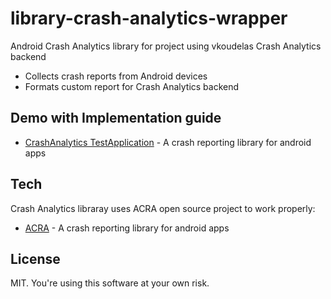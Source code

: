 library-crash-analytics-wrapper
===============================

Android Crash Analytics library for project using vkoudelas Crash Analytics backend

  - Collects crash reports from Android devices
  - Formats custom report for Crash Analytics backend


Demo with Implementation guide
----
* [CrashAnalytics TestApplication](https://github.com/ACRA/acra) - A crash reporting library for android apps 	


Tech
-----------
Crash Analytics libraray uses ACRA open source project to work properly:
* [ACRA](https://github.com/ACRA/acra) - A crash reporting library for android apps 


License
----
MIT. You're using this software at your own risk.
